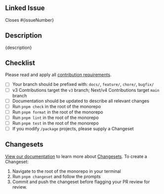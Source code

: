 ## Linked Issue

Closes #{issueNumber}

## Description

{description}

## Checklist

Please read and apply all [contribution requirements](https://skeleton.dev/docs/resources/contribute/).

- [ ] Your branch should be prefixed with: `docs/`, `feature/`, `chore/`, `bugfix/`
- [ ] v3 Contributions target the `v3` branch; Next/v4 Contributions target `main` branch
- [ ] Documentation should be updated to describe all relevant changes
- [ ] Run `pnpm check` in the root of the monorepo
- [ ] Run `pnpm format` in the root of the monorepo
- [ ] Run `pnpm lint` in the root of the monorepo
- [ ] Run `pnpm test` in the root of the monorepo
- [ ] If you modify `/package` projects, please supply a Changeset

## Changesets

[View our documentation](https://skeleton.dev/docs/resources/contribute/get-started#changesets) to learn more about [Changesets](https://github.com/changesets/changesets). To create a Changeset:

1. Navigate to the root of the monorepo in your terminal
2. Run `pnpm changeset` and follow the prompts
3. Commit and push the changeset before flagging your PR review for review.
